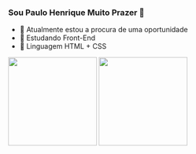 ### Sou Paulo Henrique Muito Prazer  👋

- 🔭 Atualmente estou a procura de uma oportunidade 
- 🌱 Estudando Front-End
- 🤔 Linguagem HTML + CSS

<div>
  <a href-"https://github.com/PauloPH12">
  <img height="180em" src="https://github-readme-stats.vercel.app/api?username=PauloPH12&show_icons=true&theme=dark&include_all_commits=true&count_private=true"/>
 <img height="180em" src="https://github-readme-stats.vercel.app/api/top-langs/?username=PauloPH12&layout=compact&langs_count=16&theme=dark"/>
</div>
